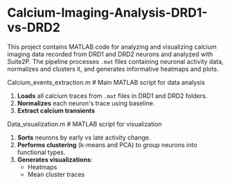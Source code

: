 # Calcium-Imaging-Analysis-DRD1-vs-DRD2
This project contains MATLAB code for analyzing and visualizing calcium imaging data recorded from DRD1 and DRD2 neurons and analyzed with Suite2P. The pipeline processes `.mat` files containing neuronal activity data, normalizes and clusters it, and generates informative heatmaps and plots.

Calcium_events_extraction.m # Main MATLAB script for data analysis
1. **Loads** all calcium traces from `.mat` files in DRD1 and DRD2 folders.
2. **Normalizes** each neuron's trace using baseline.
3. **Extract calcium transients**
   
Data_visualization.m # MATLAB script for visualization
1. **Sorts** neurons by early vs late activity change.
2. **Performs clustering** (k-means and PCA) to group neurons into functional types.
3. **Generates visualizations**:
    - Heatmaps 
    - Mean cluster traces
